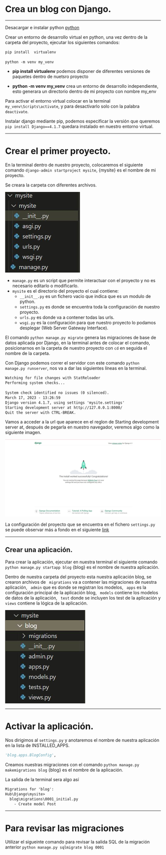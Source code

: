 # Crea un blog con Django.
___

Desacargar e instalar python [python](https://www.python.org/downloads/)

Crear un entorno de desarrollo virtual en python, una vez dentro de la carpeta del proyecto, ejecutar los siguientes comandos:

```
pip install  virtualenv 

python -m venv my_venv 

```

* **pip install  virtualenv** podemos disponer de diferentes versiones de paquetes dentro de nuetsro proyecto

* **python -m venv my_venv** crea un entorno de desarrollo independiente, esto generara un directorio dentro de mi proyecto con nombre my_env

Para activar el entorno virtual colocar en la terminal ```my_venv\Scripts\activate```, y para desactivarlo solo con la palabra ```deactivate```.

Instalar django mediante pip, podemos especificar la versión que queremos ```pip install Django==4.1.7``` quedara instalado en nuestro entorno virtual.

___

# Crear el primer proyecto.

En la terminal dentro de nuestro proyecto, colocaremos el siguiente comando ```django-admin startproject mysite```, {mysite} es el nombre de mi proyecto.

Se creara la carpeta con diferentes archivos.

![](https://github.com/KarenHernandez08/Django/blob/main/imagenes/mysite.JPG)

* ```manage.py``` es un script que permite interactuar con el proyecto y no es necesario editarlo o modificarlo.
* ```mysite``` es el directorio del proyecto el cual contiene:
    * ```__init__.py```  es un fichero vacio que indica que es un modulo de python.
    * ```settings.py``` es donde se encuentra toda la configuración de nuestro proyecto.
    * ```urls.py``` es donde va a contener todas las urls.
    * ```wsgi.py``` es la configuración para que nuestro proyecto lo podamos desplegar (Web Server Gateway Interface).

El comando ```python manage.py migrate``` genera las migraciones de base de datos aplicada por Django, en la terminal antes de colocar el comando, posicionarnos en la carpeta de nuestro proyecto con ```cd``` en seguida el nombre de la carpeta.


Con Django podemos correr el servidor con este comando ```python manage.py runserver```, nos va a dar las siguientes líneas en la terminal.

```
Watching for file changes with StatReloader
Performing system checks...

System check identified no issues (0 silenced).
March 17, 2023 - 13:26:59
Django version 4.1.7, using settings 'mysite.settings'
Starting development server at http://127.0.0.1:8000/
Quit the server with CTRL-BREAK.
```

Vamos a acceder a la url que aparece en el reglon de Starting development server at, después de pegarla en nuestro navegador, veremos algo como la siguiente imagen.

![](https://github.com/KarenHernandez08/Django/blob/main/imagenes/servidor_django.JPG)



La configuración del proyecto que se encuentra en el fichero ```settings.py``` se puede observar más a fondo en el siguiente [link](https://docs.djangoproject.com/en/2.0/ref/settings/)

___

## Crear una aplicación. 

Para crear la aplicación, ejecutar en nuestra terminal el siguiente comando ```python manage.py startapp blog``` {blog} es el nombre de nuestra aplicación.

Dentro de nuestra carpeta del proyecto esta nuestra aplicación blog, se crearon archivos de ``` migrations```  va a contener las migraciones de nuestra aplicación, ``` admin```  que es donde se registran los modelos, ``` apps```  es la configuración principal de la aplicación blog, ``` models```  contiene los modelos de datos de la aplicación, ``` test```  donde se incluyen los test de la aplicación y ``` views```  contiene la lógica de la aplicación.

![](https://github.com/KarenHernandez08/Django/blob/main/imagenes/blog.JPG)

___

# Activar la aplicación.

Nos dirigimos al ```settings.py``` y anotaremos el nombre de nuestra aplicación en la lista de INSTALLED_APPS. 
```python
'blog.apps.BlogConfig',
```

Creamos nuestras migraciones con el comando ```python manage.py makemigrations blog```  {blog} es el nombre de la aplicación.

La salida de la terminal sera algo así 
```
Migrations for 'blog':                               Hub\Django\mysite>
  blog\migrations\0001_initial.py
    - Create model Post
```

___

# Para revisar las migraciones

Utilizar el sigueinte comando para revisar la salida SQL de la migración anterior ```python manage.py sqlmigrate blog 0001```

